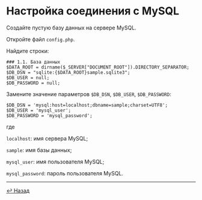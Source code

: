# Настройка соединения с MySQL

Создайте пустую базу данных на сервере MySQL.

Откройте файл `config.php`.

Найдите строки:

```
### 1.1. База данных
$DATA_ROOT = dirname($_SERVER["DOCUMENT_ROOT"]).DIRECTORY_SEPARATOR;
$DB_DSN = "sqlite:{$DATA_ROOT}sample.sqlite3";
$DB_USER = null;
$DB_PASSWORD = null;
```

Замените значение параметров `$DB_DSN`, `$DB_USER`, `$DB_PASSWORD`:

```
$DB_DSN = 'mysql:host=localhost;dbname=sample;charset=UTF8';
$DB_USER = 'mysql_user';
$DB_PASSWORD = 'mysql_password';
```
где

`localhost`: имя сервера MySQL;

`sample`: имя базы данных;

`mysql_user`: имя пользователя MySQL;

`mysql_password`: пароль пользователя MySQL.
________________________________________________________________________________
[↩ Назад](javascript:history.back();)
